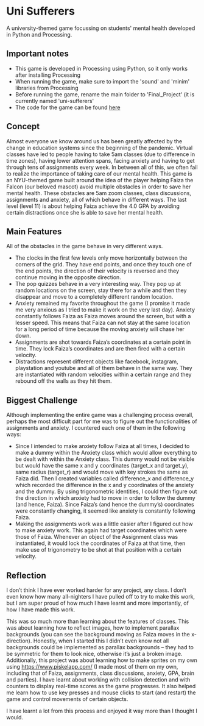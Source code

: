 # Uni Sufferers
A university-themed game focussing on students' mental health developed in Python and Processing.

## Important notes
- This game is developed in Processing using Python, so it only works after installing Processing
- When running the game, make sure to import the 'sound' and 'minim' libraries from Processing
- Before running the game, rename the main folder to 'Final_Project' (it is currently named 'uni-sufferers'
- The code for the game can be found [here](https://github.com/maazahmedd/uni-sufferers/blob/main/Final_Project.pyde)

## Concept
Almost everyone we know around us has been greatly affected by the change in education systems since the beginning of the pandemic. Virtual classes have led to people having to take 5am classes (due to difference in time zones), having lower attention spans, facing anxiety and having to get through tens of assignments every week. In between all of this, we often fail to realize the importance of taking care of our mental health. This game is an NYU-themed game built around the idea of the player helping Faiza the Falcon (our beloved mascot) avoid multiple obstacles in order to save her mental health. These obstacles are 5am zoom classes, class discussions, assignments and anxiety, all of which behave in different ways. The last level (level 11) is about helping Faiza achieve the 4.0 GPA by avoiding certain distractions once she is able to save her mental health.

## Main Features
All of the obstacles in the game behave in very different ways.
- The clocks in the first few levels only move horizontally between the corners of the grid. They have end points, and once they touch one of the end points, the direction of their velocity is reversed and they continue moving in the opposite direction.
- The pop quizzes behave in a very interesting way. They pop up at random locations on the screen, stay there for a while and then they disappear and move to a completely different random location.
- Anxiety remained my favorite throughout the game (I promise it made me very anxious as I tried to make it work on the very last day). Anxiety constantly follows Faiza as Faiza moves around the screen, but with a lesser speed. This means that Faiza can not stay at the same location for a long period of time because the moving anxiety will chase her down.
- Assignments are shot towards Faiza’s coordinates at a certain point in time. They lock Faiza’s coordinates and are then fired with a certain velocity.
- Distractions represent different objects like facebook, instagram, playstation and youtube and all of them behave in the same way. They are instantiated with random velocities within a certain range and they rebound off the walls as they hit them.

## Biggest Challenge
Although implementing the entire game was a challenging process overall, perhaps the most difficult part for me was to figure out the functionalities of assignments and anxiety. I countered each one of them in the following ways:
- Since I intended to make anxiety follow Faiza at all times, I decided to make a dummy within the Anxiety class which would allow everything to be dealt with within the Anxiety class. This dummy would not be visible but would have the same x and y coordinates (target_x and target_y), same radius (target_r) and would move with key strokes the same as Faiza did. Then I created variables called difference_x and difference_y which recorded the difference in the x and y coordinates of the anxiety and the dummy. By using trigonometric identities, I could then figure out the direction in which anxiety had to move in order to follow the dummy (and hence, Faiza). Since Faiza’s (and hence the dummy’s) coordinates were constantly changing, it seemed like anxiety is constantly following Faiza.
- Making the assignments work was a little easier after I figured out how to make anxiety work. This again had target coordinates which were those of Faiza. Whenever an object of the Assignment class was instantiated, it would lock the coordinates of Faiza at that time, then make use of trigonometry to be shot at that position with a certain velocity.

## Reflection
I don’t think I have ever worked harder for any project, any class. I don’t even know how many all-nighters I have pulled off to try to make this work, but I am super proud of how much I have learnt and more importantly, of how I have made this work.

This was so much more than learning about the features of classes. This was about learning how to reflect images, how to implement parallax backgrounds (you can see the background moving as Faiza moves in the x-direction). Honestly, when I started this I didn’t even know not all backgrounds could be implemented as parallax backgrounds –  they had to be symmetric for them to look nice, otherwise it’s just a broken image. Additionally, this project was about learning how to make sprites on my own using https://www.piskelapp.com/ (I made most of them on my own, including that of Faiza, assignments, class discussions, anxiety, GPA, brain and parties). I have learnt about working with collision detection and with counters to display real-time scores as the game progresses. It also helped me learn how to use key presses and mouse clicks to start (and restart) the game and control movements of certain objects.

I have learnt a lot from this process and enjoyed it way more than I thought I would.

